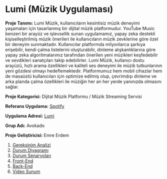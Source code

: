 # Lumi (Müzik Uygulaması)

**Proje Tanımı:** Lumi Müzik, kullanıcıların kesintisiz müzik deneyimi yaşamaları için tasarlanmış bir dijital müzik platformudur. YouTube Music benzeri bir arayüz ve işlevsellik sunan uygulamamız, yapay zeka destekli kişiselleştirilmiş müzik önerileri ile kullanıcıların müzik zevklerine göre özel bir deneyim sunmaktadır. Kullanıcılar platformda milyonlarca şarkıya erişebilir, kendi çalma listelerini oluşturabilir, dinleme alışkanlıklarına göre yapay zeka algoritmalarımız tarafından önerilen yeni müzikleri keşfedebilir ve sevdikleri sanatçıları takip edebilirler. Lumi Müzik, kullanıcı dostu arayüzü, hızlı arama özellikleri ve kaliteli ses deneyimi ile müzik tutkunlarının yeni gözdesi olmayı hedeflemektedir. Platformumuz hem mobil cihazlar hem de masaüstü kullanıcıları için optimize edilmiş olup, çevrimdışı dinleme ve arka planda çalma özellikleri ile müziğin her an her yerde yanınızda olmasını sağlar.

**Proje Kategorisi:** Dijital Müzik Platformu / Müzik Streaming Servisi

**Referans Uygulama:** [Spotify](https://spotify.com)

**Uygulama Adresi:** [Lumi](https://lumi-cws78ilzt-jacobss7s-projects.vercel.app/)

**Grup Adı:** Avokado

**Proje Geliştiricisi:** Emre Erdem

1. [Gereksinim Analizi](Gereksinim-Analizi.md)
2. [Durum Diyagramı](Durum-Diyagramı.md)
3. [Durum Senaryoları](Durum-Senaryoları.md)
4. [Front-End](Front-End.md)
5. [Back-End](Back-End.md)
6. [Video Sunum](Sunum.md)


